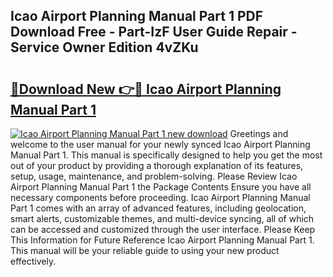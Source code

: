 ## Icao Airport Planning Manual Part 1 PDF Download Free - Part-IzF User Guide Repair - Service Owner Edition 4vZKu

# <h2><a href="http://cf15977.oget.top/?id=Icao+Airport+Planning+Manual+Part+1">🔗Download New 👉🔴 Icao Airport Planning Manual Part 1</a></h2>

[![Icao Airport Planning Manual Part 1 new download](https://i.imgur.com/5g1atiW.png)](http://cf15977.oget.top/?id=Icao+Airport+Planning+Manual+Part+1)
Greetings and welcome to the user manual for your newly synced Icao Airport Planning Manual Part 1. This manual is specifically designed to help you get the most out of your product by providing a thorough explanation of its features, setup, usage, maintenance, and problem-solving. Please Review Icao Airport Planning Manual Part 1 the Package Contents Ensure you have all necessary components before proceeding. Icao Airport Planning Manual Part 1 comes with an array of advanced features, including geolocation, smart alerts, customizable themes, and multi-device syncing, all of which can be accessed and customized through the user interface. Please Keep This Information for Future Reference Icao Airport Planning Manual Part 1. This manual will be your reliable guide to using your new product effectively.
